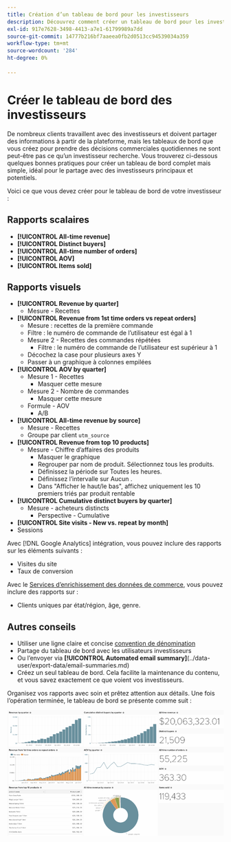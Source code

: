 ```yaml
---
title: Création d’un tableau de bord pour les investisseurs
description: Découvrez comment créer un tableau de bord pour les investisseurs.
exl-id: 917e7628-3498-4413-a7e1-61799989a7dd
source-git-commit: 14777b216bf7aaeea0fb2d0513cc94539034a359
workflow-type: tm+mt
source-wordcount: '284'
ht-degree: 0%

---
```


# Créer le tableau de bord des investisseurs

De nombreux clients travaillent avec des investisseurs et doivent partager des informations à partir de la plateforme, mais les tableaux de bord que vous créez pour prendre des décisions commerciales quotidiennes ne sont peut-être pas ce qu’un investisseur recherche. Vous trouverez ci-dessous quelques bonnes pratiques pour créer un tableau de bord complet mais simple, idéal pour le partage avec des investisseurs principaux et potentiels.

Voici ce que vous devez créer pour le tableau de bord de votre investisseur :

## Rapports scalaires

* **[!UICONTROL All-time revenue]**
* **[!UICONTROL Distinct buyers]**
* **[!UICONTROL All-time number of orders]**
* **[!UICONTROL AOV]**
* **[!UICONTROL Items sold]**

## Rapports visuels

* **[!UICONTROL Revenue by quarter]**
   * Mesure - Recettes
* **[!UICONTROL Revenue from 1st time orders vs repeat orders]**
   * Mesure : recettes de la première commande
   * Filtre : le numéro de commande de l’utilisateur est égal à 1
   * Mesure 2 - Recettes des commandes répétées
      * Filtre : le numéro de commande de l’utilisateur est supérieur à 1
   * Décochez la case pour plusieurs axes Y
   * Passer à un graphique à colonnes empilées
* **[!UICONTROL AOV by quarter]**
   * Mesure 1 - Recettes
      * Masquer cette mesure
   * Mesure 2 - Nombre de commandes
      * Masquer cette mesure
   * Formule - AOV
      * A/B
* **[!UICONTROL All-time revenue by source]**
   * Mesure - Recettes
   * Groupe par client `utm_source`
* **[!UICONTROL Revenue from top 10 products]**
   * Mesure - Chiffre d’affaires des produits
      * Masquer le graphique
      * Regrouper par nom de produit. Sélectionnez tous les produits.
      * Définissez la période sur Toutes les heures.
      * Définissez l’intervalle sur Aucun .
      * Dans &quot;Afficher le haut/le bas&quot;, affichez uniquement les 10 premiers triés par produit rentable
* **[!UICONTROL Cumulative distinct buyers by quarter]**
   * Mesure - acheteurs distincts
      * Perspective - Cumulative
* **[!UICONTROL Site visits - New vs. repeat by month]**
* Sessions

Avec [!DNL Google Analytics] intégration, vous pouvez inclure des rapports sur les éléments suivants :

* Visites du site
* Taux de conversion

Avec le [Services d’enrichissement des données de commerce](https://business.adobe.com/products/magento/magento-commerce.html), vous pouvez inclure des rapports sur :

* Clients uniques par état/région, âge, genre.

## Autres conseils

* Utiliser une ligne claire et concise [convention de dénomination](../best-practices/naming-elements.md)
* Partage du tableau de bord avec les utilisateurs investisseurs
* Ou l’envoyer via **[!UICONTROL Automated email summary]**(../data-user/export-data/email-summaries.md)
* Créez un seul tableau de bord. Cela facilite la maintenance du contenu, et vous savez exactement ce que voient vos investisseurs.

Organisez vos rapports avec soin et prêtez attention aux détails. Une fois l’opération terminée, le tableau de bord se présente comme suit :

![](../../mbi/assets/investor-dboard-example.png)
